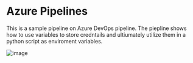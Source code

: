 # Azure Pipelines
 
 This is a sample pipeline on Azure DevOps pipeline.
 The piepline shows how to use variables to store credntails and ultiumately utilize them in a python script as enviroment variables.


![image](https://user-images.githubusercontent.com/66565804/210282286-f60a13ab-6483-4dca-8b40-4a6e0088bfa1.png)

